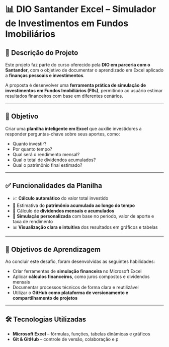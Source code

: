 # 📊 DIO Santander Excel – Simulador de Investimentos em Fundos Imobiliários

## 📌 Descrição do Projeto

Este projeto faz parte do curso oferecido pela **DIO em parceria com o Santander**, com o objetivo de documentar o aprendizado em Excel aplicado a **finanças pessoais e investimentos**.

A proposta é desenvolver uma **ferramenta prática de simulação de investimentos em Fundos Imobiliários (FIIs)**, permitindo ao usuário estimar resultados financeiros com base em diferentes cenários.

---

## 🧠 Objetivo

Criar uma **planilha inteligente em Excel** que auxilie investidores a responder perguntas-chave sobre seus aportes, como:

- Quanto investir?
- Por quanto tempo?
- Qual será o rendimento mensal?
- Qual o total de dividendos acumulados?
- Qual o patrimônio final estimado?

---

## ✅ Funcionalidades da Planilha

- 📈 **Cálculo automático** do valor total investido
- 💼 Estimativa do **patrimônio acumulado ao longo do tempo**
- 💸 Cálculo de **dividendos mensais e acumulados**
- 📅 **Simulação personalizada** com base no período, valor de aporte e taxa de rendimento
- 📊 **Visualização clara e intuitiva** dos resultados em gráficos e tabelas

---

## 🎯 Objetivos de Aprendizagem

Ao concluir este desafio, foram desenvolvidas as seguintes habilidades:

- Criar ferramentas de **simulação financeira** no Microsoft Excel
- Aplicar **cálculos financeiros**, como juros compostos e dividendos mensais
- Documentar processos técnicos de forma clara e reutilizável
- Utilizar o **GitHub como plataforma de versionamento e compartilhamento de projetos**

---

## 🛠️ Tecnologias Utilizadas

- **Microsoft Excel** – fórmulas, funções, tabelas dinâmicas e gráficos
- **Git & GitHub** – controle de versão, colaboração e p
